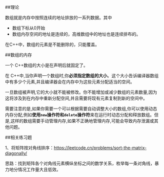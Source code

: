 ##理论

数组就是内存中按照连续的地址排放的一系列数据。其中

- 数组下标从0开始
- 数组内存空间的地址是连续的，高维数组中的地址也是连续排布的。

在C++中，数组的元素是不能删除的，只能覆盖。



##数组的内存

一个 C++数组的大小是在声明后就固定了。

在 C++中,当你声明一个数组时,你**必须指定数组的大小**。这个大小告诉编译器数组中有多少个元素,并且编译器会在内存中为这些元素分配适当的空间。

一旦数组被声明,它的大小就不能被修改。你不能增加或减少数组的元素数量,因为这将涉及到在内存中重新分配空间,并且需要将现有元素复制到新的空间中。

需要注意的是,如果你需要一个可以根据需要自动调整大小的数组,你可以使用动态内存分配,例如**使用`new`操作符和`delete`操作符**来在运行时动态分配和释放数组。但是,这样的数组需要手动管理内存,如果不正确地管理内存,可能会导致内存泄漏或其他问题。



##相关练习题

1、将矩阵按对角线排序：https://leetcode.cn/problems/sort-the-matrix-diagonally/

思路：找到矩阵各个对角线元素横纵坐标之间的数学关系，枚举每一条对角线，暴力地分情况工作量大且低效。

